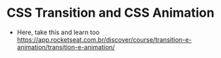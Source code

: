 # CSS Transition and CSS Animation

* Here, take this and learn too https://app.rocketseat.com.br/discover/course/transition-e-animation/transition-e-animation/
